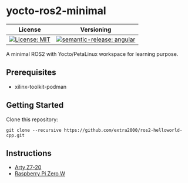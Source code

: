 # yocto-ros2-minimal

| License | Versioning |
| ------- | ---------- |
| [![License: MIT](https://img.shields.io/badge/License-MIT-yellow.svg)](https://opensource.org/licenses/MIT) | [![semantic-release: angular](https://img.shields.io/badge/semantic--release-angular-e10079?logo=semantic-release)](https://github.com/semantic-release/semantic-release) |

A minimal ROS2 with Yocto/PetaLinux workspace for learning purpose.


## Prerequisites

* xilinx-toolkit-podman


## Getting Started

Clone this repository:
```
git clone --recursive https://github.com/extra2000/ros2-helloworld-cpp.git
```


## Instructions

* [Arty Z7-20](docs/petalinux/arty-z7-20.md)
* [Raspberry Pi Zero W](docs/yocto/rpizero-w.md)

